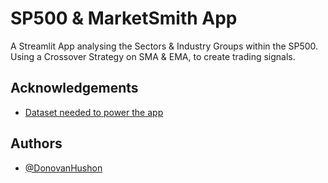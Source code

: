 # SP500 & MarketSmith App

A Streamlit App analysing the Sectors & Industry Groups within the SP500. Using a Crossover Strategy on SMA & EMA, to create trading signals.

## Acknowledgements

 - [Dataset needed to power the app](https://marketsmith.investors.com/)


## Authors

- [@DonovanHushon](https://github.com/dhusho19)